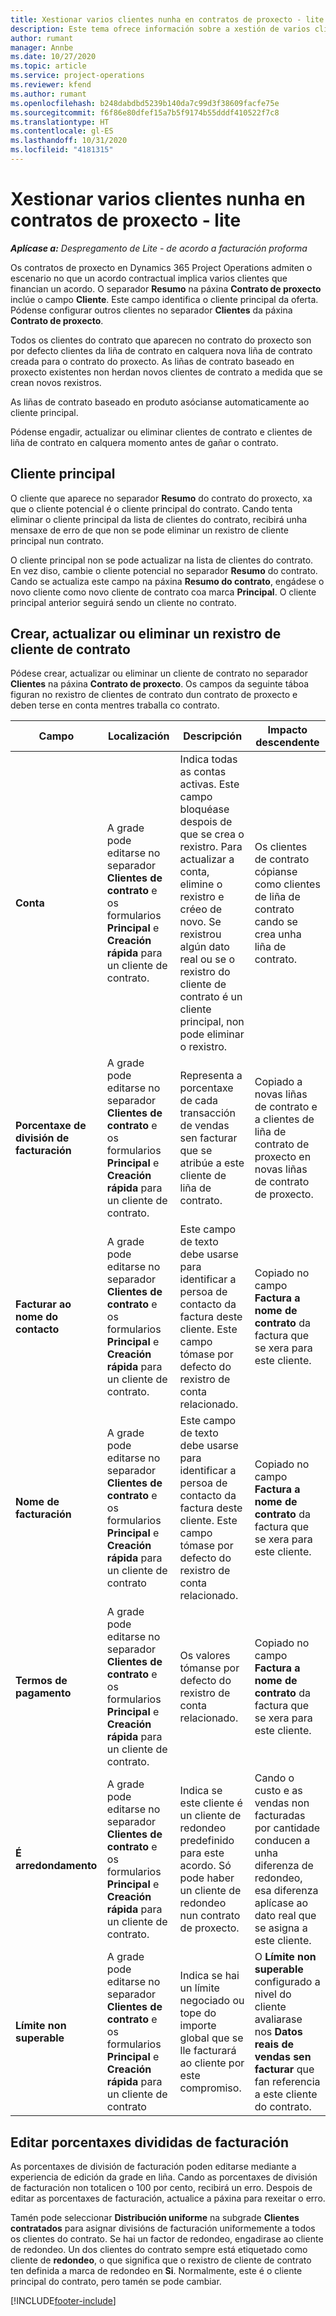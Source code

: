 ```yaml
---
title: Xestionar varios clientes nunha en contratos de proxecto - lite
description: Este tema ofrece información sobre a xestión de varios clientes en contratos de proxecto.
author: rumant
manager: Annbe
ms.date: 10/27/2020
ms.topic: article
ms.service: project-operations
ms.reviewer: kfend
ms.author: rumant
ms.openlocfilehash: b248dabdbd5239b140da7c99d3f38609facfe75e
ms.sourcegitcommit: f6f86e80dfef15a7b5f9174b55dddf410522f7c8
ms.translationtype: HT
ms.contentlocale: gl-ES
ms.lasthandoff: 10/31/2020
ms.locfileid: "4181315"
---
```

# <a name="manage-multiple-customers-on-project-contracts---lite"></a>Xestionar varios clientes nunha en contratos de proxecto - lite

_**Aplícase a:** Despregamento de Lite - de acordo a facturación proforma_

Os contratos de proxecto en Dynamics 365 Project Operations admiten o escenario no que un acordo contractual implica varios clientes que financian un acordo. O separador **Resumo** na páxina **Contrato de proxecto** inclúe o campo **Cliente**. Este campo identifica o cliente principal da oferta. Pódense configurar outros clientes no separador **Clientes** da páxina **Contrato de proxecto**.

Todos os clientes do contrato que aparecen no contrato do proxecto son por defecto clientes da liña de contrato en calquera nova liña de contrato creada para o contrato do proxecto. As liñas de contrato baseado en proxecto existentes non herdan novos clientes de contrato a medida que se crean novos rexistros.

As liñas de contrato baseado en produto asócianse automaticamente ao cliente principal.

Pódense engadir, actualizar ou eliminar clientes de contrato e clientes de liña de contrato en calquera momento antes de gañar o contrato.

## <a name="primary-customer"></a>Cliente principal

O cliente que aparece no separador **Resumo** do contrato do proxecto, xa que o cliente potencial é o cliente principal do contrato. Cando tenta eliminar o cliente principal da lista de clientes do contrato, recibirá unha mensaxe de erro de que non se pode eliminar un rexistro de cliente principal nun contrato.

O cliente principal non se pode actualizar na lista de clientes do contrato. En vez diso, cambie o cliente potencial no separador **Resumo** do contrato. Cando se actualiza este campo na páxina **Resumo do contrato**, engádese o novo cliente como novo cliente de contrato coa marca **Principal**. O cliente principal anterior seguirá sendo un cliente no contrato.

## <a name="create-update-or-delete-a-contract-customer-record"></a>Crear, actualizar ou eliminar un rexistro de cliente de contrato

Pódese crear, actualizar ou eliminar un cliente de contrato no separador **Clientes** na páxina **Contrato de proxecto**. Os campos da seguinte táboa figuran no rexistro de clientes de contrato dun contrato de proxecto e deben terse en conta mentres traballa co contrato.

| Campo | Localización | Descripción | Impacto descendente |
| --- | --- | --- | --- |
| **Conta** | A grade pode editarse no separador **Clientes de contrato** e os formularios **Principal** e **Creación rápida** para un cliente de contrato. | Indica todas as contas activas. Este campo bloquéase despois de que se crea o rexistro. Para actualizar a conta, elimine o rexistro e créeo de novo. Se rexistrou algún dato real ou se o rexistro do cliente de contrato é un cliente principal, non pode eliminar o rexistro. | Os clientes de contrato cópianse como clientes de liña de contrato cando se crea unha liña de contrato. |
| **Porcentaxe de división de facturación** | A grade pode editarse no separador **Clientes de contrato** e os formularios **Principal** e **Creación rápida** para un cliente de contrato. | Representa a porcentaxe de cada transacción de vendas sen facturar que se atribúe a este cliente de liña de contrato. | Copiado a novas liñas de contrato e a clientes de liña de contrato de proxecto en novas liñas de contrato de proxecto. |
| **Facturar ao nome do contacto** | A grade pode editarse no separador **Clientes de contrato** e os formularios **Principal** e **Creación rápida** para un cliente de contrato. | Este campo de texto debe usarse para identificar a persoa de contacto da factura deste cliente. Este campo tómase por defecto do rexistro de conta relacionado. | Copiado no campo **Factura a nome de contrato** da factura que se xera para este cliente. |
| **Nome de facturación** | A grade pode editarse no separador **Clientes de contrato** e os formularios **Principal** e **Creación rápida** para un cliente de contrato | Este campo de texto debe usarse para identificar a persoa de contacto da factura deste cliente. Este campo tómase por defecto do rexistro de conta relacionado. | Copiado no campo **Factura a nome de contrato** da factura que se xera para este cliente. |
| **Termos de pagamento** | A grade pode editarse no separador **Clientes de contrato** e os formularios **Principal** e **Creación rápida** para un cliente de contrato. | Os valores tómanse por defecto do rexistro de conta relacionado. | Copiado no campo **Factura a nome de contrato** da factura que se xera para este cliente. |
| **É arredondamento** | A grade pode editarse no separador **Clientes de contrato** e os formularios **Principal** e **Creación rápida** para un cliente de contrato. | Indica se este cliente é un cliente de redondeo predefinido para este acordo. Só pode haber un cliente de redondeo nun contrato de proxecto. | Cando o custo e as vendas non facturadas por cantidade conducen a unha diferenza de redondeo, esa diferenza aplícase ao dato real que se asigna a este cliente. |
| **Límite non superable** | A grade pode editarse no separador **Clientes de contrato** e os formularios **Principal** e **Creación rápida** para un cliente de contrato | Indica se hai un límite negociado ou tope do importe global que se lle facturará ao cliente por este compromiso. | O **Límite non superable** configurado a nivel do cliente avaliarase nos **Datos reais de vendas sen facturar** que fan referencia a este cliente do contrato. |

## <a name="edit-billing-split-percentages"></a>Editar porcentaxes divididas de facturación

As porcentaxes de división de facturación poden editarse mediante a experiencia de edición da grade en liña. Cando as porcentaxes de división de facturación non totalicen o 100 por cento, recibirá un erro. Despois de editar as porcentaxes de facturación, actualice a páxina para rexeitar o erro.

Tamén pode seleccionar **Distribución uniforme** na subgrade **Clientes contratados** para asignar divisións de facturación uniformemente a todos os clientes do contrato. Se hai un factor de redondeo, engadirase ao cliente de redondeo. Un dos clientes do contrato sempre está etiquetado como cliente de **redondeo**, o que significa que o rexistro de cliente de contrato ten definida a marca de redondeo en **Si**. Normalmente, este é o cliente principal do contrato, pero tamén se pode cambiar.


[!INCLUDE[footer-include](../../includes/footer-banner.md)]